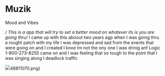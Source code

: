 # Muzik
Mood and Vibes

*/ This is a app that will try to set a better mood on whatever its is you are going thru*/
I came up with this aboout two years agp when I was going thru a rought patch with my life I was depressed and sad from the events that were going on and I created I knoe Im not the ony one I was drinig anf Logic 1-800-273-8255 came on and I was feeling that so tough to the point that I was singing along I deadlock traffic 

![](images/)48811070.png)
